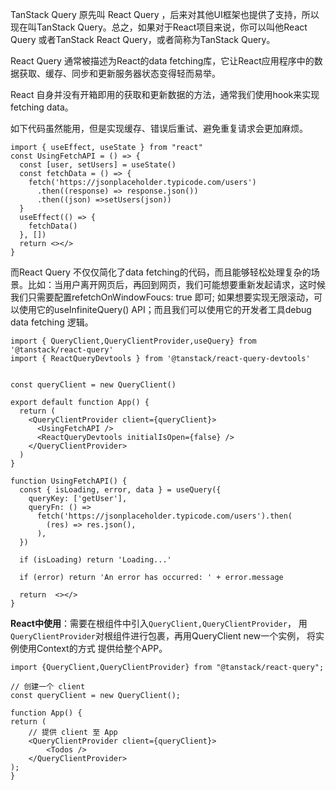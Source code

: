 TanStack Query 原先叫 React Query ，后来对其他UI框架也提供了支持，所以现在叫TanStack Query。总之，如果对于React项目来说，你可以叫他React Query 或者TanStack React Query，或者简称为TanStack Query。

React Query 通常被描述为React的data fetching库，它让React应用程序中的数据获取、缓存、同步和更新服务器状态变得轻而易举。

React 自身并没有开箱即用的获取和更新数据的方法，通常我们使用hook来实现fetching data。

如下代码虽然能用，但是实现缓存、错误后重试、避免重复请求会更加麻烦。
```
import { useEffect, useState } from "react"
const UsingFetchAPI = () => {
  const [user, setUsers] = useState()
  const fetchData = () => {
    fetch('https://jsonplaceholder.typicode.com/users')
      .then((response) => response.json())
      .then((json) =>setUsers(json))
  }
  useEffect(() => {
    fetchData()
  }, [])
  return <></>
}
```

而React Query 不仅仅简化了data fetching的代码，而且能够轻松处理复杂的场景。比如：当用户离开网页后，再回到网页，我们可能想要重新发起请求，这时候我们只需要配置refetchOnWindowFoucs: true 即可; 如果想要实现无限滚动，可以使用它的useInfiniteQuery() API；而且我们可以使用它的开发者工具debug data fetching 逻辑。
```
import { QueryClient,QueryClientProvider,useQuery} from '@tanstack/react-query'
import { ReactQueryDevtools } from '@tanstack/react-query-devtools'


const queryClient = new QueryClient()

export default function App() {
  return (
    <QueryClientProvider client={queryClient}>
      <UsingFetchAPI />
      <ReactQueryDevtools initialIsOpen={false} />
    </QueryClientProvider>
  )
}

function UsingFetchAPI() {
  const { isLoading, error, data } = useQuery({
    queryKey: ['getUser'],
    queryFn: () =>
      fetch('https://jsonplaceholder.typicode.com/users').then(
        (res) => res.json(),
      ),
  })

  if (isLoading) return 'Loading...'

  if (error) return 'An error has occurred: ' + error.message

  return  <></>
}
```

**React中使用**：需要在根组件中引入`QueryClient,QueryClientProvider`， 用 `QueryClientProvider`对根组件进行包裹，再用QueryClient new一个实例， 将实例使用Context的方式 提供给整个APP。
```
import {QueryClient,QueryClientProvider} from "@tanstack/react-query";

// 创建一个 client
const queryClient = new QueryClient();

function App() {
return (
    // 提供 client 至 App
    <QueryClientProvider client={queryClient}>
        <Todos />
    </QueryClientProvider>
);
}
```
